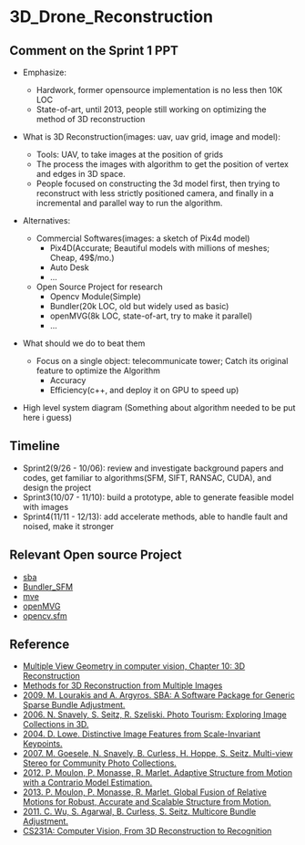 # 3D_Drone_Reconstruction
## Comment on the Sprint 1 PPT
- Emphasize:
	- Hardwork, former opensource implementation is no less then 10K LOC
	- State-of-art, until 2013, people still working on optimizing the method of 3D reconstruction
- What is 3D Reconstruction(images: uav, uav grid, image and model):
	- Tools: UAV, to take images at the position of grids
	- The process the images with algorithm to get the position of vertex and edges in 3D space.
	- People focused on constructing the 3d model first, then trying to reconstruct with less strictly positioned camera, and finally in a incremental and parallel way to run the algorithm.
- Alternatives:
	- Commercial Softwares(images: a sketch of Pix4d model)
		- Pix4D(Accurate; Beautiful models with millions of meshes; Cheap, 49$/mo.)
		- Auto Desk
		- ...
	- Open Source Project for research
		- Opencv Module(Simple)
		- Bundler(20k LOC, old but widely used as basic)
		- openMVG(8k LOC, state-of-art, try to make it parallel)
		- ...
- What should we do to beat them
	- Focus on a single object: telecommunicate tower; Catch its original feature to optimize the Algorithm
		- Accuracy
		- Efficiency(c++, and deploy it on GPU to speed up)

- High level system diagram
(Something about algorithm needed to be put here i guess)
## Timeline
- Sprint2(9/26 - 10/06): review and investigate background papers and codes, get familiar to algorithms(SFM, SIFT, RANSAC, CUDA), and design the project
- Sprint3(10/07 - 11/10): build a prototype, able to generate feasible model with images
- Sprint4(11/11 - 12/13): add accelerate methods, able to handle fault and noised, make it stronger

## Relevant Open source Project
- [sba](http://users.ics.forth.gr/~lourakis/sba/index.html#)
- [Bundler_SFM](https://github.com/snavely/bundler_sfm)
- [mve](https://github.com/simonfuhrmann/mve)
- [openMVG](https://github.com/openMVG/openMVG/)
- [opencv.sfm](https://docs.opencv.org/4.0.0-alpha/d8/d8c/group__sfm.html)

## Reference
- [Multiple View Geometry in computer vision, Chapter 10: 3D Reconstruction](http://cvrs.whu.edu.cn/downloads/ebooks/Multiple%20View%20Geometry%20in%20Computer%20Vision%20\(Second%20Edition\).pdf)
- [Methods for 3D Reconstruction from Multiple Images](https://people.csail.mit.edu/sparis/talks/Paris_06_3D_Reconstruction.pdf)
- [2009. M. Lourakis and A. Argyros. SBA: A Software Package for Generic Sparse Bundle Adjustment.](users.ics.forth.gr/~lourakis/sba/sba-toms.pdf)
- [2006. N. Snavely, S. Seitz, R. Szeliski. Photo Tourism: Exploring Image Collections in 3D.](http://phototour.cs.washington.edu/Photo_Tourism.pdf)
- [2004. D. Lowe. Distinctive Image Features from Scale-Invariant Keypoints.](https://www.cs.ubc.ca/~lowe/papers/ijcv04.pdf)
- [2007. M. Goesele, N. Snavely, B. Curless, H. Hoppe, S. Seitz. Multi-view Stereo for Community Photo Collections.](https://www.gcc.tu-darmstadt.de/media/gcc/papers/Goesele-2007-MVS.pdf)
- [2012. P. Moulon, P. Monasse, R. Marlet. Adaptive Structure from Motion with a Contrario Model Estimation.](http://imagine.enpc.fr/~marletr/publi/ACCV-2012-Moulon-et-al.pdf)
- [2013. P. Moulon, P. Monasse, R. Marlet. Global Fusion of Relative Motions for Robust, Accurate and Scalable Structure from Motion.](http://imagine.enpc.fr/~moulonp/publis/iccv2013/index.html)
- [2011. C. Wu, S. Agarwal, B. Curless, S. Seitz. Multicore Bundle Adjustment.](http://grail.cs.washington.edu/projects/mcba/pba.pdf)
- [CS231A: Computer Vision, From 3D Reconstruction to Recognition](http://web.stanford.edu/class/cs231a/course_notes.html)

